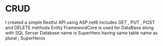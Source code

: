 # CRUD
I created a simple Restful API using ASP.net6 
Includes GET , PUT , POST and DELETE methods
Entity FramewordCore is used for DataBase along with SQL Server 
Database name is SuperHero having same table name as plural ; SuperHeros
